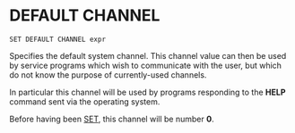 # DEFAULT CHANNEL

`SET DEFAULT CHANNEL expr`

Specifies the default system channel. This channel value can then be used by service programs which wish to communicate with the user, but which do not know the purpose of currently-used channels.

In particular this channel will be used by programs responding to the **HELP** command sent via the operating system.

Before having been [SET](man_cs-set.md), this channel will be number **0**.
